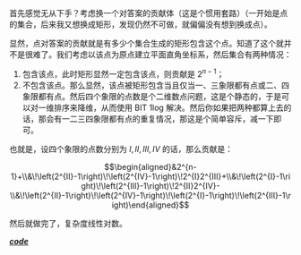 首先感觉无从下手？考虑换一个对答案的贡献体（这是个惯用套路）（一开始是点的集合，后来我又想换成矩形，发现仍然不可做，就偏偏没有想到换成点）。

显然，点对答案的贡献就是有多少个集合生成的矩形包含这个点。知道了这个就并不是很难了。我们考虑以该点为原点建立平面直角坐标系，然后集合有两种情况：
1. 包含该点，此时矩形显然一定包含该点，则贡献是 $2^{n-1}$；
1. 不包含该点。那么显然，该点被矩形包含当且仅当一、三象限都有点或二、四象限都有点。然后四个象限的点数是个二维数点问题，这是个静态的，于是可以对一维排序来降维，从而使用 BIT 1log 解决。然后你如果把两种都算上去的话，那会有一二三四象限都有点的重复情况，那这是个简单容斥，减一下即可。

也就是，设四个象限的点数分别为 $I,II,III,IV$ 的话，那么贡献是：

$$\begin{aligned}&2^{n-1}+\\&\!\left(2^{II}-1\right)\!\left(2^{IV}-1\right)\!2^{I}2^{III}+\\&\!\left(2^{I}-1\right)\!\left(2^{III}-1\right)\!2^{II}2^{IV}-\\&\!\left(2^{II}-1\right)\!\left(2^{IV}-1\right)\!\left(2^{I}-1\right)\!\left(2^{III}-1\right)\end{aligned}$$

然后就做完了，复杂度线性对数。

**_[code](https://www.luogu.com.cn/paste/wl0p4qw3)_**